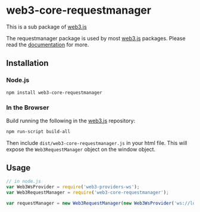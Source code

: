 # web3-core-requestmanager

This is a sub package of [web3.js][repo]

The requestmanager package is used by most [web3.js][repo] packages.
Please read the [documentation][docs] for more.

## Installation

### Node.js

```bash
npm install web3-core-requestmanager
```

### In the Browser

Build running the following in the [web3.js][repo] repository:

```bash
npm run-script build-all
```

Then include `dist/web3-core-requestmanager.js` in your html file.
This will expose the `Web3RequestManager` object on the window object.


## Usage

```js
// in node.js
var Web3WsProvider = require('web3-providers-ws');
var Web3RequestManager = require('web3-core-requestmanager');

var requestManager = new Web3RequestManager(new Web3WsProvider('ws://localhost:8546'));
```


[docs]: http://web3js.readthedocs.io/en/1.0/
[repo]: https://github.com/AMTcommunity/vns-web3.js


